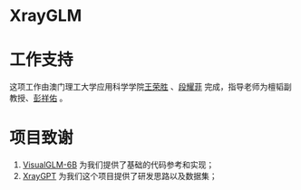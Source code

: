 # XrayGLM

# 工作支持

这项工作由澳门理工大学应用科学学院[王荣胜](https://github.com/WangRongsheng) 、[段耀菲](https://github.com/IsBaSO4) 完成，指导老师为檀韬副教授、[彭祥佑](http://www.patrickpang.net/) 。

# 项目致谢

1. [VisualGLM-6B](https://github.com/THUDM/VisualGLM-6B) 为我们提供了基础的代码参考和实现；
2. [XrayGPT](https://github.com/mbzuai-oryx/XrayGPT) 为我们这个项目提供了研发思路以及数据集；
